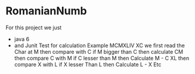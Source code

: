 # RomanianNumb
For this project we just 
  - java 6
  - and Junit Test
for calculation 
Example MCMXLIV
XC
we first read the Char at M then compare with C if M bigger than C then calculate
CM
then compare C with M if C lesser than M then Calculate M - C
XL
then compare X with L if X lesser Than L then Calculate L - X
Etc
